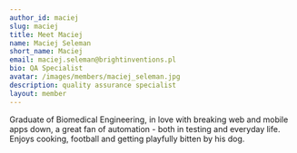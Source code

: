 ```yaml
---
author_id: maciej
slug: maciej
title: Meet Maciej
name: Maciej Seleman
short_name: Maciej
email: maciej.seleman@brightinventions.pl
bio: QA Specialist
avatar: /images/members/maciej_seleman.jpg
description: quality assurance specialist
layout: member
---
```


Graduate of Biomedical Engineering, in love with breaking web and mobile apps down, a great fan of automation - both in testing and everyday life. Enjoys cooking, football and getting playfully bitten by his dog. 

